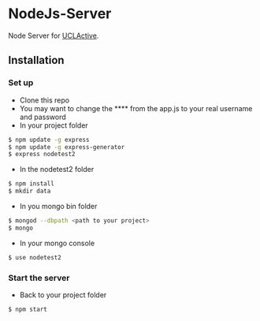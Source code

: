 # NodeJs-Server

Node Server for [UCLActive](https://github.com/DianaD96/UCL-Active).

## Installation
### Set up
+ Clone this repo
+ You may want to change the **** from the app.js to your real username and password
+ In your project folder
```sh
$ npm update -g express
$ npm update -g express-generator
$ express nodetest2
```
+ In the nodetest2 folder
```sh
$ npm install
$ mkdir data
```
+ In you mongo bin folder
```sh
$ mongod --dbpath <path to your project>
$ mongo
```
+ In your mongo console 
```sh
$ use nodetest2
```
### Start the server
+ Back to your project folder
```sh
$ npm start
```
